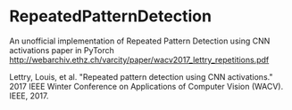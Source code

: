 # RepeatedPatternDetection
An unofficial implementation of Repeated Pattern Detection using CNN activations paper in PyTorch
http://webarchiv.ethz.ch/varcity/paper/wacv2017_lettry_repetitions.pdf

Lettry, Louis, et al. "Repeated pattern detection using CNN activations." 2017 IEEE Winter Conference on Applications of Computer Vision (WACV). IEEE, 2017.
